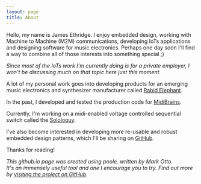 ```yaml
---
layout: page
title: About
---
```


<p class="message">
  Hello, my name is James Ethridge. I enjoy embedded design, working with Machine to Machine (M2M)
  communications, developing IoTs applications and designing software for music electronics.
  Perhaps one day soon I'll find a way to combine all of those interests into something special ;)
</p>

*Since most of the IoTs work I'm currently doing is for a private employer,
I won't be discussing much on that topic here just this moment.*

A lot of my personal work goes into developing products for an emerging music electronics
and synthesizer manufacturer called [Rabid Elephant](http://www.rabidelephant.com).

In the past, I developed and tested the production code for [MidiBrains](http://www.rabidelephant.com/products/midibrains/index.html).

Currently, I'm working on a midi-enabled voltage controlled sequential switch
called the [Sololoquy](http://www.rabidelephant.com).

I've also become interested in developing more re-usable and robust embedded
design patterns, which I'll be sharing on [GitHub](https://github.com/poole).


Thanks for reading!

*This github.io page was created using poole, written by Mark Otto.  
It's an immensely useful tool and one I encourage you to try.
Find out more by [visiting the project on GitHub](https://github.com/mojombo/jekyll).*

